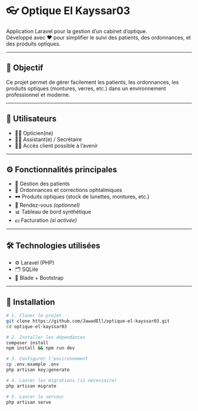 # 👓 Optique El Kayssar03

Application Laravel pour la gestion d’un cabinet d’optique.  
Développé avec ❤️ pour simplifier le suivi des patients, des ordonnances, et des produits optiques.

---

## 🎯 Objectif

Ce projet permet de gérer facilement les patients, les ordonnances, les produits optiques (montures, verres, etc.) dans un environnement professionnel et moderne.

---

## 👤 Utilisateurs

- 🧑‍⚕️ Opticien(ne)
- 👩‍💼 Assistant(e) / Secrétaire
- 🧑‍💻 Accès client possible à l’avenir

---

## ⚙️ Fonctionnalités principales

- 📁 Gestion des patients
- 🧾 Ordonnances et corrections ophtalmiques
- 🕶️ Produits optiques (stock de lunettes, montures, etc.)
- 📅 Rendez-vous *(optionnel)*
- 📊 Tableau de bord synthétique
- 💵 Facturation *(si activée)*

---

## 🛠️ Technologies utilisées

- ⚙️ Laravel (PHP)
- 🗂️ SQLite
- 🎨 Blade + Bootstrap

---

## 🚀 Installation

```bash
# 1. Cloner le projet
git clone https://github.com/JawadEll/optique-el-kayssar03.git
cd optique-el-kayssar03

# 2. Installer les dépendances
composer install
npm install && npm run dev

# 3. Configurer l’environnement
cp .env.example .env
php artisan key:generate

# 4. Lancer les migrations (si nécessaire)
php artisan migrate

# 5. Lancer le serveur
php artisan serve
